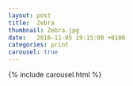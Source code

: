 ```yaml
---
layout: post
title:  Zebra
thumbnail: Zebra.jpg
date:   2016-11-05 19:15:00 +0100
categories: print
carousel: true
---
```

{% include carousel.html %}
